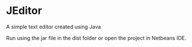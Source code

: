 # JEditor
A simple text editor created using Java

Run using the jar file in the dist folder or open the project in Netbeans IDE.
